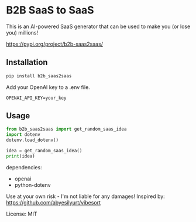 # B2B SaaS to SaaS

This is an AI-powered SaaS generator that can be used to make you (or lose you) millions!

https://pypi.org/project/b2b-saas2saas/

## Installation

```bash
pip install b2b_saas2saas
```

Add your OpenAI key to a .env file. 
```
OPENAI_API_KEY=your_key
```

## Usage

```python
from b2b_saas2saas import get_random_saas_idea
import dotenv
dotenv.load_dotenv()

idea = get_random_saas_idea()
print(idea)
```

dependencies:
- openai
- python-dotenv

Use at your own risk - I'm not liable for any damages! Inspired by: https://github.com/abyesilyurt/vibesort

License: MIT